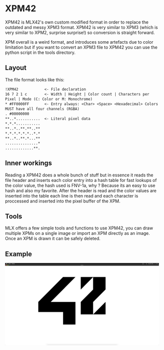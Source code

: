 # XPM42

XPM42 is MLX42's own custom modified format in order to replace the outdated and messy XPM3 format. XPM42 is very similar to XPM3 (which is very similar to XPM2, surprise surprise!) so conversion is straight forward.

XPM overall is a weird format, and introduces some artefacts due to color limitation but if you want to convert an XPM3 file to XPM42 you can use the python script in the tools directory.

## Layout

The file format looks like this:

```
!XPM42            <- File declaration
16 7 2 1 c        <- Width | Height | Color count | Characters per Pixel | Mode (C: Color or M: Monochrome)
* #FF0000FF       <- Entry always: <Char> <Space> <Hexadecimal> Colors MUST have all four channels (RGBA)
. #00000000
**..*...........  <- Literal pixel data
*.*.*...........
**..*..**.**..**
*.*.*.*.*.*..*.*
**..*..**.*...**
...............*
.............**.
```
## Inner workings

Reading a XPM42 does a whole bunch of stuff but in essence it reads the file header and inserts each color entry into a hash table for fast lookups of the color value, the hash used is FNV-1a, why ? Because its an easy to use hash and also my favorite. After the header is read and the color values are inserted into the table each line is then read and each character is proccessed and inserted into the pixel buffer of the XPM.

## Tools

MLX offers a few simple tools and functions to use XPM42, you can draw multiple XPMs on a single image or import an XPM directly as an image. Once an XPM is drawn it can be safely deleted.

## Example

![Example](./assets/XPM_Demo.png)
